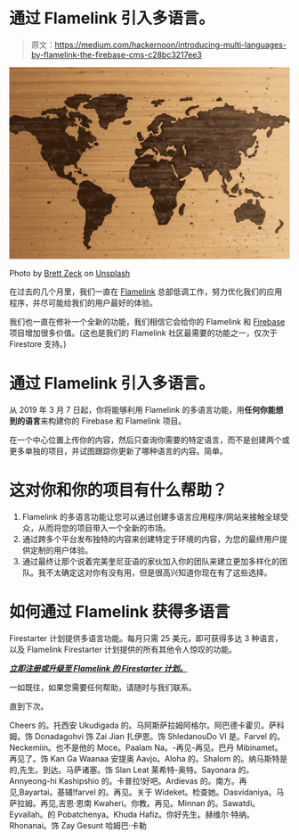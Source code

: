 # 通过 Flamelink 引入多语言。

> 原文：<https://medium.com/hackernoon/introducing-multi-languages-by-flamelink-the-firebase-cms-c28bc3217ee3>

![](img/4b45e1655d23a06f6233a9012383fd48.png)

Photo by [Brett Zeck](https://unsplash.com/photos/eyfMgGvo9PA?utm_source=unsplash&utm_medium=referral&utm_content=creditCopyText) on [Unsplash](https://unsplash.com/search/photos/old-school-world-map?utm_source=unsplash&utm_medium=referral&utm_content=creditCopyText)

在过去的几个月里，我们一直在 [Flamelink](https://hackernoon.com/tagged/flamelink) 总部低调工作，努力优化我们的应用程序，并尽可能给我们的用户最好的体验。

我们也一直在修补一个全新的功能，我们相信它会给你的 Flamelink 和 [Firebase](https://hackernoon.com/tagged/firebase) 项目增加很多价值。(这也是我们的 Flamelink 社区最需要的功能之一，仅次于 Firestore 支持。)

# **通过 Flamelink 引入多语言。**

从 2019 年 3 月 7 日起，你将能够利用 Flamelink 的多语言功能，用**任何你能想到的语言**来构建你的 Firebase 和 Flamelink 项目。

在一个中心位置上传你的内容，然后只查询你需要的特定语言，而不是创建两个或更多单独的项目，并试图跟踪你更新了哪种语言的内容。简单。

# 这对你和你的项目有什么帮助？

1.  Flamelink 的多语言功能让您可以通过创建多语言应用程序/网站来接触全球受众，从而将您的项目带入一个全新的市场。
2.  通过跨多个平台发布独特的内容来创建特定于环境的内容，为您的最终用户提供定制的用户体验。
3.  通过最终让那个说着完美奎尼亚语的家伙加入你的团队来建立更加多样化的团队。我不太确定这对你有没有用，但是很高兴知道你现在有了这些选择。

# **如何通过 Flamelink 获得多语言**

Firestarter 计划提供多语言功能。每月只需 25 美元，即可获得多达 3 种语言，以及 Flamelink Firestarter 计划提供的所有其他令人惊叹的功能。

[***立即注册或升级至 Flamelink 的 Firestarter 计划。***](https://flamelink.io/)

一如既往，如果您需要任何帮助，请随时与我们联系。

直到下次。

Cheers 的。托西安 Ukudigada 的。马阿斯萨拉姆阿格尔。阿巴德卡霍贝。萨科姆。饰 Donadagohvi 饰 Zai Jian 扎伊恩。饰 ShledanouDo VI 是。Farvel 的。Neckemiin。也不是他的 Moce。Paalam Na。-再见-再见。巴丹 Mibinamet。再见了。饰 Kan Ga Waanaa 安提奥 Aavjo。Aloha 的。Shalom 的。纳马斯特是的,先生。到达。马萨诸塞。饰 Slan Leat 莱希特-奥特。Sayonara 的。Annyeong-hi Kashipshio 的。卡普拉!好吧。Ardievas 的。南方。再见,Bayartai。基辅!farvel 的。再见。关于 Wideket。检查她。Dasvidaniya。马萨拉姆。再见,吉恩·恩南 Kwaheri。你教。再见。Minnan 的。Sawatdi。Eyvallah。的 Pobatchenya。Khuda Hafiz。你好先生。赫维尔·特纳。Rhonanai。饰 Zay Gesunt 哈姆巴·卡勒